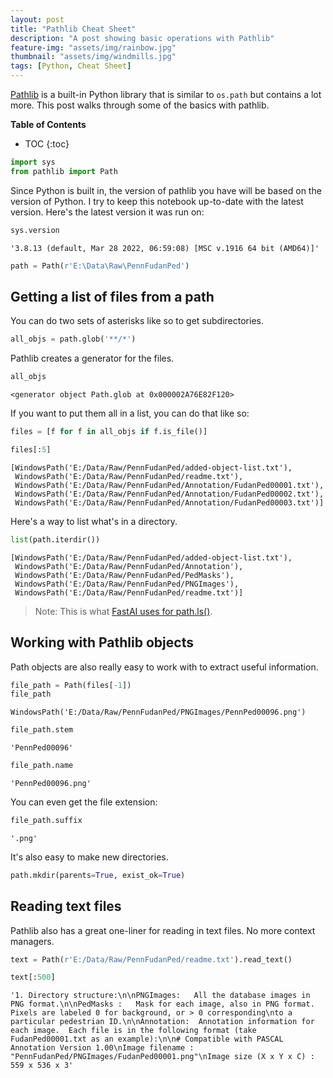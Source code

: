 ```yaml
---
layout: post
title: "Pathlib Cheat Sheet"
description: "A post showing basic operations with Pathlib"
feature-img: "assets/img/rainbow.jpg"
thumbnail: "assets/img/windmills.jpg"
tags: [Python, Cheat Sheet]
---
```


[Pathlib](https://docs.python.org/3/library/pathlib.html) is a built-in Python library that is similar to `os.path` but contains a lot more. This post walks through some of the basics with pathlib.

<b>Table of Contents</b>
* TOC
{:toc}


```python
import sys
from pathlib import Path
```

Since Python is built in, the version of pathlib you have will be based on the version of Python. I try to keep this notebook up-to-date with the latest version. Here's the latest version it was run on:


```python
sys.version
```




    '3.8.13 (default, Mar 28 2022, 06:59:08) [MSC v.1916 64 bit (AMD64)]'




```python
path = Path(r'E:\Data\Raw\PennFudanPed')
```

## Getting a list of files from a path

You can do two sets of asterisks like so to get subdirectories.


```python
all_objs = path.glob('**/*')
```

Pathlib creates a generator for the files.


```python
all_objs
```




    <generator object Path.glob at 0x000002A76E82F120>



If you want to put them all in a list, you can do that like so:


```python
files = [f for f in all_objs if f.is_file()]
```


```python
files[:5]
```




    [WindowsPath('E:/Data/Raw/PennFudanPed/added-object-list.txt'),
     WindowsPath('E:/Data/Raw/PennFudanPed/readme.txt'),
     WindowsPath('E:/Data/Raw/PennFudanPed/Annotation/FudanPed00001.txt'),
     WindowsPath('E:/Data/Raw/PennFudanPed/Annotation/FudanPed00002.txt'),
     WindowsPath('E:/Data/Raw/PennFudanPed/Annotation/FudanPed00003.txt')]



Here's a way to list what's in a directory.


```python
list(path.iterdir())
```




    [WindowsPath('E:/Data/Raw/PennFudanPed/added-object-list.txt'),
     WindowsPath('E:/Data/Raw/PennFudanPed/Annotation'),
     WindowsPath('E:/Data/Raw/PennFudanPed/PedMasks'),
     WindowsPath('E:/Data/Raw/PennFudanPed/PNGImages'),
     WindowsPath('E:/Data/Raw/PennFudanPed/readme.txt')]



> Note: This is what [FastAI uses for path.ls()](https://fastcore.fast.ai/xtras.html#Path.ls).

## Working with Pathlib objects

Path objects are also really easy to work with to extract useful information.


```python
file_path = Path(files[-1])
file_path
```




    WindowsPath('E:/Data/Raw/PennFudanPed/PNGImages/PennPed00096.png')




```python
file_path.stem
```




    'PennPed00096'




```python
file_path.name
```




    'PennPed00096.png'



You can even get the file extension:


```python
file_path.suffix
```




    '.png'



It's also easy to make new directories.


```python
path.mkdir(parents=True, exist_ok=True)
```

## Reading text files

Pathlib also has a great one-liner for reading in text files. No more context managers.


```python
text = Path(r'E:/Data/Raw/PennFudanPed/readme.txt').read_text()
```


```python
text[:500]
```




    '1. Directory structure:\n\nPNGImages:   All the database images in PNG format.\n\nPedMasks :   Mask for each image, also in PNG format. Pixels are labeled 0 for background, or > 0 corresponding\nto a particular pedestrian ID.\n\nAnnotation:  Annotation information for each image.  Each file is in the following format (take FudanPed00001.txt as an example):\n\n# Compatible with PASCAL Annotation Version 1.00\nImage filename : "PennFudanPed/PNGImages/FudanPed00001.png"\nImage size (X x Y x C) : 559 x 536 x 3'



